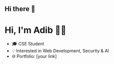 ## Hi there 👋

<!--
**Adib1133/Adib1133** is a ✨ _special_ ✨ repository because its `README.md` (this file) appears on your GitHub profile.

Here are some ideas to get you started:

- 🔭 I’m currently working on ...
- 🌱 I’m currently learning ...
- 👯 I’m looking to collaborate on ...
- 🤔 I’m looking for help with ...
- 💬 Ask me about ...
- 📫 How to reach me: ...
- 😄 Pronouns: ...
- ⚡ Fun fact: ...
-->
# Hi, I'm Adib 👨‍💻
- 🎓 CSE Student
- 💡 Interested in Web Development, Security & AI
- 🌐 Portfolio: [your link]
